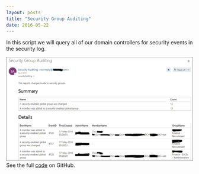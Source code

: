 ```yaml
---
layout: posts
title: "Security Group Auditing"
date: 2016-05-22
---
```


In this script we will query all of our domain controllers for security events in the security log.

![screen shot of result email](/img/gsga.png)
See the full <a href="https://github.com/ajhstn/ajhstn.github.io/blob/master/ps/Get-SecurityGroupAuditing.ps">code</a> on GitHub.